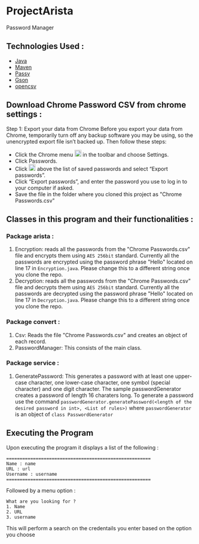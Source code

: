 # ProjectArista
Password Manager

## Technologies Used :

* [Java](https://www.java.com/en/)
* [Maven](https://maven.apache.org)
* [Passy](https://www.passay.org/)
* [Gson](https://mvnrepository.com/artifact/com.google.code.gson/gson/2.8.5)
* [opencsv](http://opencsv.sf.net/)

## Download Chrome Password CSV from chrome settings :

Step 1: Export your data from Chrome
Before you export your data from Chrome, temporarily turn off any backup software you may be using, so the unencrypted export file isn’t backed up. Then follow these steps:

* Click the Chrome menu <img src="https://image.flaticon.com/icons/svg/61/61140.svg" width=18 height=18> in the toolbar and choose Settings.
* Click Passwords.
* Click <img src="https://image.flaticon.com/icons/svg/61/61140.svg" width=18 height=18> above the list of saved passwords and select “Export passwords”.
* Click “Export passwords”, and enter the password you use to log in to your computer if asked.
* Save the file in the folder where you cloned this project as "Chrome Passwords.csv"

## Classes in this program and their functionalities :

### Package arista :

1. Encryption: reads all the passwords from the "Chrome Passwords.csv" file and encrypts them using ```AES 256bit``` standard. Currently all the passwords are encrypted using the password phrase "Hello" located on line 17 in ```Encryption.java```. Please change this to a different string once you clone the repo.
2. Decryption: reads all the passwords from the "Chrome Passwords.csv" file and decrypts them using ```AES 256bit``` standard. Currently all the passwords are decrypted using the password phrase "Hello" located on line 17 in ```Decryption.java```. Please change this to a different string once you clone the repo.

### Package convert :

1. Csv: Reads the file "Chrome Passwords.csv" and creates an object of each record.
2. PasswordManager: This consists of the main class.

### Package service :

1. GeneratePassword: This generates a password with at least one upper-case character, one lower-case character, one symbol (special character) and one digit character. The sample passwordGenerator creates a password of length 16 charaters long. To generate a password use the command ```passwordGenerator.generatePassword(<length of the desired password in int>, <List of rules>)``` where ```passwordGenerator``` is an object of ```class PasswordGenerator```

## Executing the Program

Upon executing the program it displays a list of the following :

```
======================================================
Name : name
URL : url
Username : username
======================================================
```

Followed by a menu option :

```
What are you looking for ?
1. Name
2. URL
3. username
```

This will perform a search on the credentails you enter based on the option you choose
